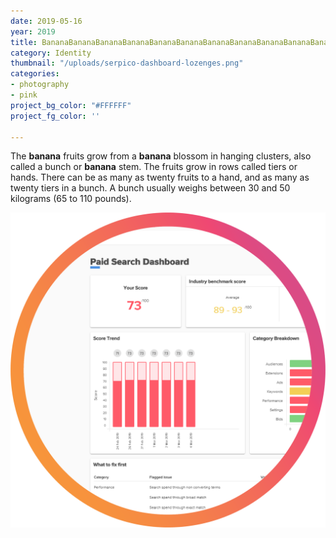 ```yaml
---
date: 2019-05-16
year: 2019
title: BananaBananaBananaBananaBananaBananaBananaBananaBananaBananaBananaBananaBananaBananaBananaBananaBananaBananaBananaBananaBananaBananaBananaBananaBananaBananaBananaBananaBananaBananaBananaBananaBananaBananaBananaBananaBananaBananaBananaBananaBananaBananaBananaBananaBananaBananaBananaBananaBananaBananaBananaBananaBananaBananaBananaBananaBananaBananaBananaBananaBananaBananaBananaBanana
category: Identity
thumbnail: "/uploads/serpico-dashboard-lozenges.png"
categories:
- photography
- pink
project_bg_color: "#FFFFFF"
project_fg_color: ''

---
```

The **banana** fruits grow from a **banana** blossom in hanging clusters, also called a bunch or **banana** stem. The fruits grow in rows called tiers or hands. There can be as many as twenty fruits to a hand, and as many as twenty tiers in a bunch. A bunch usually weighs between 30 and 50 kilograms (65 to 110 pounds).

![](/uploads/serpico-dashboard-lozenges.png)